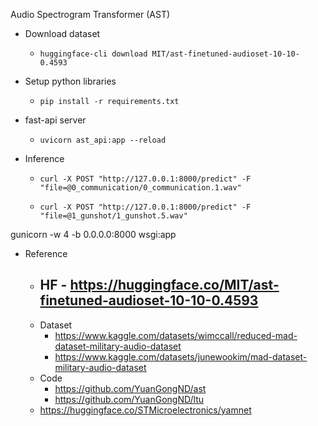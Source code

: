 Audio Spectrogram Transformer (AST)

- Download dataset
    - ```huggingface-cli download MIT/ast-finetuned-audioset-10-10-0.4593```
- Setup python libraries
    - ```pip install -r requirements.txt```

- fast-api server
    - ```uvicorn ast_api:app --reload```

- Inference
    - ```curl -X POST "http://127.0.0.1:8000/predict" -F "file=@0_communication/0_communication.1.wav"```

    - ```curl -X POST "http://127.0.0.1:8000/predict" -F "file=@1_gunshot/1_gunshot.5.wav"```


gunicorn -w 4 -b 0.0.0.0:8000 wsgi:app

 - Reference   
    - HF - https://huggingface.co/MIT/ast-finetuned-audioset-10-10-0.4593
        - 
    - Dataset
        - https://www.kaggle.com/datasets/wimccall/reduced-mad-dataset-military-audio-dataset
        - https://www.kaggle.com/datasets/junewookim/mad-dataset-military-audio-dataset
    - Code 
        - https://github.com/YuanGongND/ast
        - https://github.com/YuanGongND/ltu
    - https://huggingface.co/STMicroelectronics/yamnet
